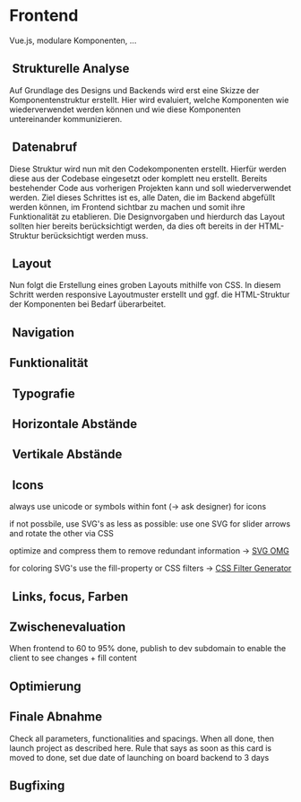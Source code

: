 # Frontend

Vue.js, modulare Komponenten, ...

##  Strukturelle Analyse

Auf Grundlage des Designs und Backends wird erst eine Skizze der Komponentenstruktur erstellt. Hier wird evaluiert, welche Komponenten wie wiederverwendet werden können und wie diese Komponenten untereinander kommunizieren.

##  Datenabruf

Diese Struktur wird nun mit den Codekomponenten erstellt. Hierfür werden diese aus der Codebase eingesetzt oder komplett neu erstellt. Bereits bestehender Code aus vorherigen Projekten kann und soll wiederverwendet werden. Ziel dieses Schrittes ist es, alle Daten, die im Backend abgefüllt werden können, im Frontend sichtbar zu machen und somit ihre Funktionalität zu etablieren. Die Designvorgaben und hierdurch das Layout sollten hier bereits berücksichtigt werden, da dies oft bereits in der HTML-Struktur berücksichtigt werden muss.

##  Layout

Nun folgt die Erstellung eines groben Layouts mithilfe von CSS. In diesem Schritt werden responsive Layoutmuster erstellt und ggf. die HTML-Struktur der Komponenten bei Bedarf überarbeitet.

##  Navigation

## Funktionalität

##  Typografie

##  Horizontale Abstände

##  Vertikale Abstände

##  Icons

always use unicode or symbols within font (-> ask designer) for icons

if not possbile, use SVG's as less as possible: use one SVG for slider arrows and rotate the other via CSS

optimize and compress them to remove redundant information -> [SVG OMG](https://jakearchibald.github.io/svgomg/)

for coloring SVG's use the fill-property or CSS filters -> [CSS Filter Generator](https://codepen.io/sosuke/pen/Pjoqqp)

##  Links, focus, Farben

## Zwischenevaluation

When frontend to 60 to 95% done, publish to dev subdomain to enable the client to see changes + fill content

## Optimierung

## Finale Abnahme

Check all parameters, functionalities and spacings. When all done, then launch project as described here.
Rule that says as soon as this card is moved to done, set due date of launching on board backend to 3 days

## Bugfixing
